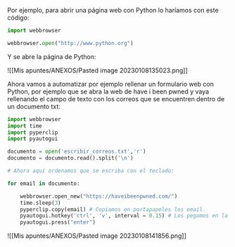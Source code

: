 Por ejemplo, para abrir una página web con Python lo haríamos con este código:
```python
import webbrowser

webbrowser.open("http://www.python.org")
```

Y se abre la página de Python:

![[Mis apuntes/ANEXOS/Pasted image 20230108135023.png]]

Ahora vamos a automatizar por ejemplo rellenar un formulario web con Python, por ejemplo que se abra la web de have i been pwned y vaya rellenando el campo de texto con los correos que se encuentren dentro de un documento txt:
```python
import webbrowser
import time
import pyperclip
import pyautogui

documento = open('escribir_correos.txt','r')
documento = documento.read().split('\n')

# Ahora aquí ordenamos que se escriba con el teclado:

for email in documento:

    webbrowser.open_new("https://haveibeenpwned.com/")
    time.sleep(3)
    pyperclip.copy(email) # Copiamos en portapapeles los email.
    pyautogui.hotkey('ctrl', 'v', interval = 0.15) # Los pegamos en la web.
    pyautogui.press("enter")
```

![[Mis apuntes/ANEXOS/Pasted image 20230108141856.png]]
